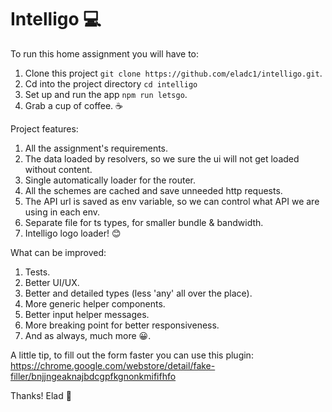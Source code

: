 # Intelligo 💻


To run this home assignment you will have to:
 1. Clone this project `git clone https://github.com/eladc1/intelligo.git`.
 2. Cd into the project directory `cd intelligo`
 3. Set up and run the app `npm run letsgo`.
 4. Grab a cup of coffee. ☕

Project features:
1. All the assignment's requirements.
2. The data loaded by resolvers, so we sure the ui will not get loaded without content. 
3. Single automatically loader for the router.
4. All the schemes are cached and save unneeded http requests.    
5. The API url is saved as env variable, so we can control what API we are using in each env. 
6. Separate file for ts types, for smaller bundle & bandwidth.
8. Intelligo logo loader! 😊
 
 
What can be improved:
1. Tests.
2. Better UI/UX.
3. Better and detailed types (less 'any' all over the place).
4. More generic helper components.
5. Better input helper messages.
6. More breaking point for better responsiveness.
7. And as always, much more 😀.

 
 A little tip, to fill out the form faster you can use this plugin:
 https://chrome.google.com/webstore/detail/fake-filler/bnjjngeaknajbdcgpfkgnonkmififhfo
 
 Thanks!
 Elad 👾
